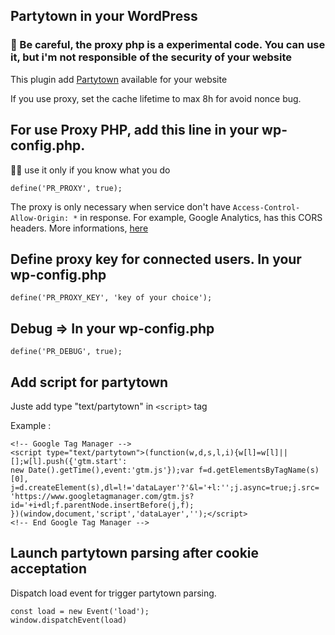 ## Partytown in your WordPress

### 🚨 Be careful, the proxy php is a experimental code. You can use it, but i'm not responsible of the security of your website


This plugin add [Partytown](https://partytown.builder.io/) available for your website


If you use proxy, set the cache lifetime to max 8h for avoid nonce bug.


## For use Proxy PHP, add this line in your wp-config.php.

☝🏻 use it only if you know what you do

```
define('PR_PROXY', true);
```

The proxy is only necessary when service don't have ```Access-Control-Allow-Origin: *``` in response.
For example, Google Analytics, has this CORS headers.
More informations, [here](https://partytown.builder.io/proxying-requests)


## Define proxy key for connected users. In your wp-config.php

```
define('PR_PROXY_KEY', 'key of your choice');
```

## Debug => In your wp-config.php

```
define('PR_DEBUG', true);
```


## Add script for partytown

Juste add type "text/partytown" in ```<script>``` tag

Example :
```
<!-- Google Tag Manager -->
<script type="text/partytown">(function(w,d,s,l,i){w[l]=w[l]||[];w[l].push({'gtm.start':
new Date().getTime(),event:'gtm.js'});var f=d.getElementsByTagName(s)[0],
j=d.createElement(s),dl=l!='dataLayer'?'&l='+l:'';j.async=true;j.src=
'https://www.googletagmanager.com/gtm.js?id='+i+dl;f.parentNode.insertBefore(j,f);
})(window,document,'script','dataLayer','');</script>
<!-- End Google Tag Manager -->
```


## Launch partytown parsing after cookie acceptation

Dispatch load event for trigger partytown parsing.
```
const load = new Event('load');
window.dispatchEvent(load)
```
